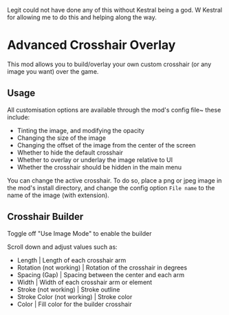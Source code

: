 Legit could not have done any of this without Kestral being a god. W Kestral for allowing me to do this and helping along the way.



# Advanced Crosshair Overlay

This mod allows you to build/overlay your own custom crosshair (or any image you want) over the game.

## Usage

All customisation options are available through the mod's config file~ these include:

- Tinting the image, and modifying the opacity
- Changing the size of the image
- Changing the offset of the image from the center of the screen
- Whether to hide the default crosshair
- Whether to overlay or underlay the image relative to UI
- Whether the crosshair should be hidden in the main menu

You can change the active crosshair. To do so, place a png or jpeg image in the mod's install directory, and
change the config option `File name` to the name of the image (with extension).

## Crosshair Builder

Toggle off "Use Image Mode" to enable the builder

Scroll down and adjust values such as:

- Length | Length of each crosshair arm
- Rotation (not working) | Rotation of the crosshair in degrees
- Spacing (Gap) | Spacing between the center and each arm
- Width | Width of each crosshair arm or element
- Stroke (not working) | Stroke outline
- Stroke Color (not working) | Stroke color
- Color | Fill color for the builder crosshair
